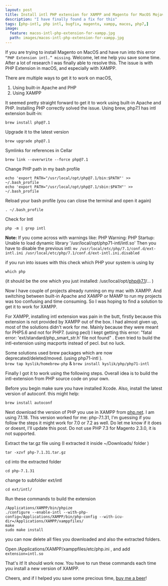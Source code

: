 ```yaml
---
layout: post
title: Install intl PHP extension for XAMPP and Magento for MacOS Mojave
description: "I have finally found a fix for this"
tags: [php-intl, php intl, bugfix, magento, xampp, macos, php7,]
image:
  feature: macos-intl-php-extension-for-xampp.jpg
  path: images/macos-intl-php-extension-for-xampp.jpg
---
```


If you are trying to install Magento on MacOS and have run into this error ``“PHP Extension intl.” missing``. Welcome, let me help you save some time. After a lot of research I was finally able to resolve this. The issue is with PHP Extension in macOS, and especially with XAMPP.

There are multiple ways to get it to work on macOS,
1. Using built-in Apache and PHP
2. Using XAMPP

It seemed pretty straight forward to get it to work using built-in Apache and PHP. Installing PHP correctly solved the issue. Using brew, php7.1 has intl extension built-in:

```shell
brew install php@7.1
```

Upgrade it to the latest version
```shell
brew upgrade php@7.1
```

Symlinks for references in Cellar
```shell
brew link --overwrite --force php@7.1
```

Change PHP path in my bash profile
```shell
echo 'export PATH="/usr/local/opt/php@7.1/bin:$PATH"' >> ~/.bash_profile
echo 'export PATH="/usr/local/opt/php@7.1/sbin:$PATH"' >> ~/.bash_profile
```

Reload your bash profile (you can close the terminal and open it again)
```shell
. ~/.bash_profile
```

Check for Intl
```shell
php -m | grep intl
```

**Note:** If you come across with warnings like:
PHP Warning: PHP Startup: Unable to load dynamic library '/usr/local/opt/php71-intl/intl.so'
Then you have to disable the previous intl:
``mv /usr/local/etc/php/7.1/conf.d/ext-intl.ini /usr/local/etc/php/7.1/conf.d/ext-intl.ini.disabled``

if you run into issues with this check which PHP your system is using by 
```shell
which php
```
(it should be the one which you just installed: /usr/local/opt/php@7.1/... )

Now I have couple of projects already running on my mac with XAMPP. And switching between built-in Apache and XAMPP or MAMP to run my projects was too confusing and time consuming. So I was hoping to find a solution to get it to work for XAMPP.

For XAMPP, installing intl extension was pain in the butt, firstly because this extension is not provided by XAMPP out of the box. I had almost given up, most of the solutions didn't work for me. Mainly because they were meant for PHP5.6 and not for PHP7. (using pecl) I kept getting this error: "fatal error: 'ext/standard/php_smart_str.h' file not found" . Even tried to build the intl-extension using macports instead of pecl. but no luck.

Some solutions used brew packages which are now deprecated/deleted/moved. (using php71-intl ).  
`` brew tap kyslik/homebrew-php `` & `` brew install kyslik/php/php71-intl ``

Finally I got it to work using the following steps. Overall idea is to build the intl-extension from PHP source code on your own. 

Before you begin make sure you have installed Xcode. Also, install the latest version of autoconf. this might help: 
```shell
brew install autoconf
```

Next download the version of PHP you use in XAMPP from [php.net](https://www.php.net/downloads.php). I am using 7.1.18. This version worked for me: php-7.1.31, I'm guessing if you follow the steps it might work for 7.0 or 7.2 as well. Do let me know if it does or doesnt, I'll update this post. Do not use PHP 7.3 for Magento 2.3.0, it is not supported.

Extract the tar.gz file using (I extracted it inside ~/Downloads/ folder )
```shell
tar -xzvf php-7.1.31.tar.gz
```

cd into the extracted folder
```shell
cd php-7.1.31
```

change to subfolder ext/intl
```shell
cd ext/intl/
```

Run these commands to build the extension
```shell
/Applications/XAMPP/bin/phpize
./configure --enable-intl --with-php-config=/Applications/XAMPP/bin/php-config --with-icu-dir=/Applications/XAMPP/xamppfiles/
make
sudo make install 
```

you can now delete all files you downloaded and also the extracted folders.

Open /Applications/XAMPP/xamppfiles/etc/php.ini , and add ``extension=intl.so``

That's it! It should work now. You have to run these commands each time you install a new version of XAMPP. 

Cheers, and if I helped you save some precious time, [buy me a beer](https://www.paypal.me/dhawalm)!